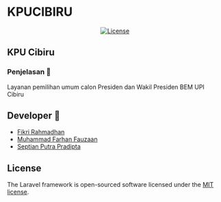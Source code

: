 
# KPUCIBIRU  
<p align="center">
<a href="https://packagist.org/packages/laravel/framework"><img src="https://img.shields.io/packagist/l/laravel/framework" alt="License"></a>
</p>

## KPU Cibiru

### Penjelasan :speech_balloon: 
Layanan pemilihan umum calon Presiden dan Wakil Presiden BEM UPI Cibiru


<!-- ## Cara menjalankan source code ini :mag_right:
``` bash
# install dependencies
$ composer update

# database structure
$ php artisan migrate

# start project
$ php artisan serv
``` -->

## Developer :mag_right:
- [Fikri Rahmadhan](https://github.com/FikriEbods)
- [Muhammad Farhan Fauzaan](https://github.com/faruzaan)
- [Septian Putra Pradipta](https://github.com/TitamSeptian)

## License

The Laravel framework is open-sourced software licensed under the [MIT license](https://opensource.org/licenses/MIT).
